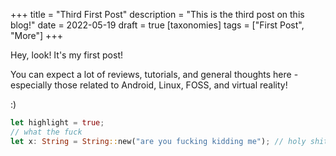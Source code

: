 +++
title = "Third First Post"
description = "This is the third post on this blog!"
date = 2022-05-19
draft = true
[taxonomies]
tags = ["First Post", "More"]
+++

Hey, look! It's my first post!

You can expect a lot of reviews, tutorials, and general thoughts here - especially those related to Android, Linux, FOSS, and virtual reality!

:)

```rust
let highlight = true;
// what the fuck
let x: String = String::new("are you fucking kidding me"); // holy shit
```

